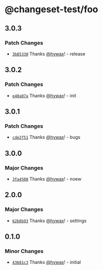 # @changeset-test/foo

## 3.0.3

### Patch Changes

- [`3b85330`](https://github.com/hywax/changeset-test/commit/3b853307709df6aff93da9cfb50bacbd51b7e32b) Thanks [@hywax](https://github.com/hywax)! - release

## 3.0.2

### Patch Changes

- [`e40a07a`](https://github.com/hywax/changeset-test/commit/e40a07adff902a064d9e09e564beebcbd23e97ab) Thanks [@hywax](https://github.com/hywax)! - init

## 3.0.1

### Patch Changes

- [`cde2f51`](https://github.com/hywax/changeset-test/commit/cde2f510021a7a6f3bb2259d533e84aa0647de1b) Thanks [@hywax](https://github.com/hywax)! - bugs

## 3.0.0

### Major Changes

- [`3fa4508`](https://github.com/hywax/changeset-test/commit/3fa4508649f15acbc46fffc48319701512c73011) Thanks [@hywax](https://github.com/hywax)! - noew

## 2.0.0

### Major Changes

- [`62b8b93`](https://github.com/hywax/changeset-test/commit/62b8b93b05de3e40c062ceb9f5fd4362d6519542) Thanks [@hywax](https://github.com/hywax)! - settings

## 0.1.0

### Minor Changes

- [`43681c3`](https://github.com/hywax/changeset-test/commit/43681c3931efb2eb971e17fd07cc7c66e54f6506) Thanks [@hywax](https://github.com/hywax)! - initial
